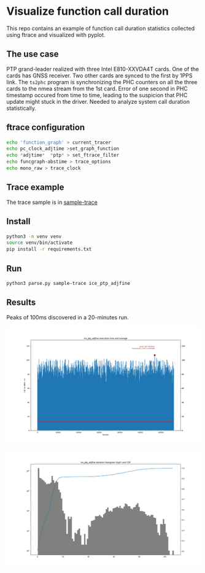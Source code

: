 # Visualize function call duration

This repo contains an example of function call duration statistics collected using ftrace and visualized with pyplot.

## The use case ##

PTP grand-leader realized with three Intel E810-XXVDA4T cards. One of the cards has GNSS receiver. Two other cards are synced to the first by 1PPS link. The `ts2phc` program is synchronizing the PHC counters on all the three cards to the nmea stream from the 1st card.
Error of one second in PHC timestamp occured from time to time, leading to the suspicion that PHC update might stuck in the driver. Needed to analyze system call duration statistically.

## ftrace configuration ##

```bash
echo 'function_graph' > current_tracer
echo pc_clock_adjtime >set_graph_function
echo *adjtime*  *ptp* > set_ftrace_filter 
echo funcgraph-abstime > trace_options
echo mono_raw > trace_clock
```

## Trace example ##
The trace sample is in [sample-trace](./sample-trace)

## Install ##
```bash
python3 -m venv venv
source venv/bin/activate
pip install -r requirements.txt
```
## Run ##
```bash
python3 parse.py sample-trace ice_ptp_adjfine
```
## Results ##
Peaks of 100ms discovered in a 20-minutes run.

![Figure_1.png](./Figure_1.png)

![Figure_2.png](./Figure_2.png)
